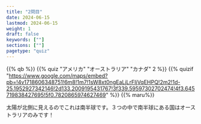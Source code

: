 ```yaml
---
title: "2問目"
date: 2024-06-15
lastmod: 2024-06-15
weight: 1
draft: false
keywords: [""]
sections: [""]
pagetype: "quiz"
---
```


{{% qb %}}
{{% quiz "アメリカ" "オーストラリア" "カナダ" 2 %}}
{{% quizif "https://www.google.com/maps/embed?pb=!4v1718606348751!6m8!1m7!1sW8xt0ngEaLjLrFIjVqEHPQ!2m2!1d-25.1952927342146!2d133.2009195431767!3f339.59597302702474!4f3.645719838427695!5f0.7820865974627469" %}}
{{% maru%}}

<div class="googlemap-if ansarea transparent-area">
太陽が北側に見えるのでこれは南半球です。３つの中で南半球にある国はオーストラリアのみです！
</div>
